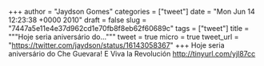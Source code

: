 
+++
author = "Jaydson Gomes"
categories = ["tweet"]
date = "Mon Jun 14 12:23:38 +0000 2010"
draft = false
slug = "7447a5e11e4e37d962cd1e70fb8f8eb62f60689c"
tags = ["tweet"]
title = """Hoje seria aniversário do..."""
tweet = true
micro = true
tweet_url = "https://twitter.com/jaydson/status/16143058367"
+++
Hoje seria aniversário do Che Guevara! E Viva la Revolución http://tinyurl.com/yjl87cc

